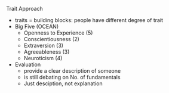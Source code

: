 
Trait Approach
- traits = building blocks: 
  people have different degree of trait
- Big Five (OCEAN)
	- Openness to Experience (5)
	- Conscientiousness      (2)
	- Extraversion           (3)
	- Agreeableness          (3)
	- Neuroticism            (4)
- Evaluation
	- provide a clear description of someone
	- is still debating on No. of fundamentals
	- Just desciption, not explanation